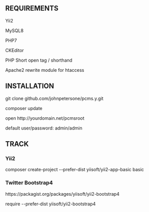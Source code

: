 REQUIREMENTS
------------

<P>Yii2</P>
<P>MySQL8</P>
<P>PHP7</P>
<P>CKEditor</P>
<P>PHP Short open tag / shorthand</P>
<P>Apache2 rewrite module for htaccess</P>


INSTALLATION
------------

<P>git clone github.com/johnpetersone/pcms.y.git</P>
<P>composer update</P>
<P>open http://yourdomain.net/pcmsroot</P>
<P>default user/password: admin/admin</P>

TRACK
-----

### Yii2
<P>composer create-project --prefer-dist yiisoft/yii2-app-basic basic</P>

### Twitter Bootstrap4
<P>https://packagist.org/packages/yiisoft/yii2-bootstrap4</P>
<P>require --prefer-dist yiisoft/yii2-bootstrap4</P>

